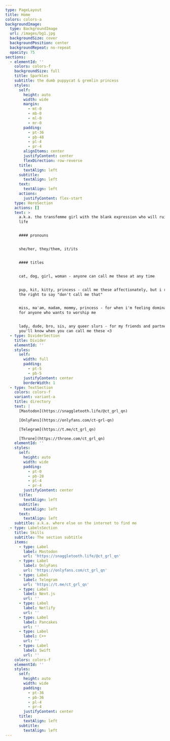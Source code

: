 ```yaml
---
type: PageLayout
title: Home
colors: colors-a
backgroundImage:
  type: BackgroundImage
  url: /images/bg1.jpg
  backgroundSize: cover
  backgroundPosition: center
  backgroundRepeat: no-repeat
  opacity: 75
sections:
  - elementId: ''
    colors: colors-f
    backgroundSize: full
    title: Sparkles
    subtitle: the dumb puppycat & gremlin princess
    styles:
      self:
        height: auto
        width: wide
        margin:
          - mt-0
          - mb-0
          - ml-0
          - mr-0
        padding:
          - pt-36
          - pb-48
          - pl-4
          - pr-4
        alignItems: center
        justifyContent: center
        flexDirection: row-reverse
      title:
        textAlign: left
      subtitle:
        textAlign: left
      text:
        textAlign: left
      actions:
        justifyContent: flex-start
    type: HeroSection
    actions: []
    text: >
      a.k.a. the transfemme girl with the blank expression who will ruin your
      life


      #### pronouns


      she/her, they/them, it/its


      #### titles


      cat, dog, girl, woman - anyone can call me these at any time


      pup, kit, kitty, princess - call me these affectionately, but i reserve
      the right to say "don't call me that"


      miss, ma'am, madam, mommy, princess - for when i'm feeling dominant, or
      for anyone who wants to worship me


      lady, dude, bro, sis, any queer slurs - for my friends and partners...
      you'll know when you can call me these <3
  - type: DividerSection
    title: Divider
    elementId: ''
    styles:
      self:
        width: full
        padding:
          - pt-5
          - pb-5
        justifyContent: center
        borderWidth: 1
  - type: TextSection
    colors: colors-f
    variant: variant-a
    title: directory
    text: |
      [Mastodon](https://snaggletooth.life/@ct_grl_qn)

      [OnlyFans](https://onlyfans.com/ct-grl-qn)

      [Telegram](https://t.me/ct_grl_qn)

      [Throne](https://throne.com/ct_grl_qn)
    elementId: ''
    styles:
      self:
        height: auto
        width: wide
        padding:
          - pt-0
          - pb-28
          - pl-4
          - pr-4
        justifyContent: center
      title:
        textAlign: left
      subtitle:
        textAlign: left
      text:
        textAlign: left
    subtitle: a.k.a. where else on the internet to find me
  - type: LabelsSection
    title: Skills
    subtitle: The section subtitle
    items:
      - type: Label
        label: Mastodon
        url: 'https://snaggletooth.life/@ct_grl_qn'
      - type: Label
        label: OnlyFans
        url: 'https://onlyfans.com/ct_grl_qn'
      - type: Label
        label: Telegram
        url: 'https://t.me/ct_grl_qn'
      - type: Label
        label: Next.js
        url: ''
      - type: Label
        label: Netlify
        url: ''
      - type: Label
        label: Pancakes
        url: ''
      - type: Label
        label: C++
        url: ''
      - type: Label
        label: Swift
        url: ''
    colors: colors-f
    elementId: ''
    styles:
      self:
        height: auto
        width: wide
        padding:
          - pt-36
          - pb-36
          - pl-4
          - pr-4
        justifyContent: center
      title:
        textAlign: left
      subtitle:
        textAlign: left
---
```


